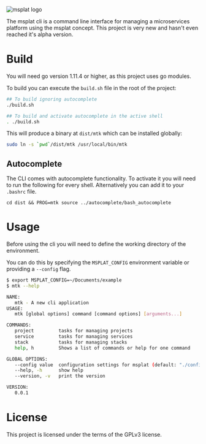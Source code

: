 ![msplat logo](https://raw.githubusercontent.com/msplat/branding/master/msplat-logo-nameonly-sm.png)

The msplat cli is a command line interface for managing a microservices platform using the msplat concept. This project is very new and hasn't even reached it's alpha version.

# Build
You will need go version 1.11.4 or higher, as this project uses go modules.

To build you can execute the `build.sh` file in the root of the project:
```bash
## To build ignoring autocomplete
./build.sh

## To build and activate autocomplete in the active shell
. ./build.sh
```

This will produce a binary at `dist/mtk` which can be installed globally:
```bash
sudo ln -s `pwd`/dist/mtk /usr/local/bin/mtk
```

## Autocomplete
The CLI comes with autocomplete functionality. To activate it you will need to run the following for every shell. Alternatively you can add it to your `.bashrc` file.

```
cd dist && PROG=mtk source ../autocomplete/bash_autocomplete
```

# Usage
Before using the cli you will need to define the working directory of the environment.

You can do this by specifying the `MSPLAT_CONFIG` environment variable or providing a `--config` flag.

```bash
$ export MSPLAT_CONFIG=~/Documents/example
$ mtk --help

NAME:
   mtk - A new cli application
USAGE:
   mtk [global options] command [command options] [arguments...]

COMMANDS:
   project         tasks for managing projects
   service         tasks for managing services
   stack           tasks for managing stacks
   help, h         Shows a list of commands or help for one command

GLOBAL OPTIONS:
   --config value  configuration settings for msplat (default: "./config.yml") [$MSPLAT_CONFIG]
   --help, -h      show help
   --version, -v   print the version

VERSION:
   0.0.1
```

# License
This project is licensed under the terms of the GPLv3 license.
